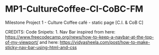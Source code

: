 # MP1-CultureCoffee-CI-CoBC-FM
Milestone Project 1 - Culture Coffee  café - static page [C.I. &amp; CoB C]





CREDITS:
Code Snipets:
    1. Nav Bar inspired from here: https://www.freecodecamp.org/news/how-to-keep-a-navbar-at-the-top-of-my-viewport/
        and here: https://vidyasheela.com/post/how-to-make-sticky-nav-bar-using-html-and-css